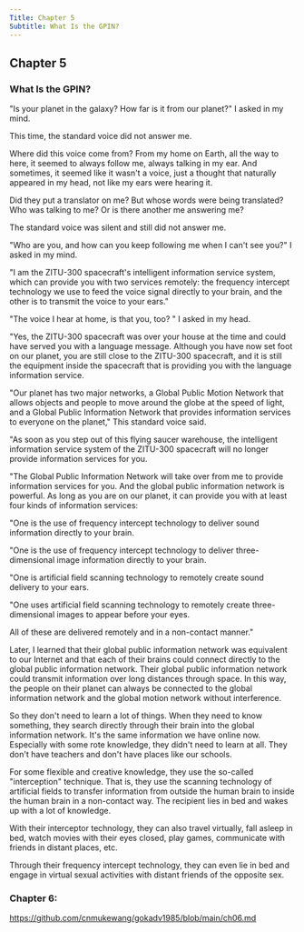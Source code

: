 ```yaml
---
Title: Chapter 5
Subtitle: What Is the GPIN?
---
```

## Chapter 5
### What Is the GPIN?

"Is your planet in the galaxy? How far is it from our planet?" I asked in my mind.

This time, the standard voice did not answer me.

Where did this voice come from? From my home on Earth, all the way to here, it seemed to always follow me, always talking in my ear. And sometimes, it seemed like it wasn't a voice, just a thought that naturally appeared in my head, not like my ears were hearing it.

Did they put a translator on me? But whose words were being translated? Who was talking to me? Or is there another me answering me?

The standard voice was silent and still did not answer me.

"Who are you, and how can you keep following me when I can't see you?" I asked in my mind.

"I am the ZITU-300 spacecraft's intelligent information service system, which can provide you with two services remotely: the frequency intercept technology we use to feed the voice signal directly to your brain, and the other is to transmit the voice to your ears."

"The voice I hear at home, is that you, too? " I asked in my head.

"Yes, the ZITU-300 spacecraft was over your house at the time and could have served you with a language message. Although you have now set foot on our planet, you are still close to the ZITU-300 spacecraft, and it is still the equipment inside the spacecraft that is providing you with the language information service.

"Our planet has two major networks, a Global Public Motion Network that allows objects and people to move around the globe at the speed of light, and a Global Public Information Network that provides information services to everyone on the planet," This standard voice said.

"As soon as you step out of this flying saucer warehouse, the intelligent information service system of the ZITU-300 spacecraft will no longer provide information services for you.

"The Global Public Information Network will take over from me to provide information services for you. And the global public information network is powerful. As long as you are on our planet, it can provide you with at least four kinds of information services:

"One is the use of frequency intercept technology to deliver sound information directly to your brain.

"One is the use of frequency intercept technology to deliver three-dimensional image information directly to your brain.

"One is artificial field scanning technology to remotely create sound delivery to your ears. 

"One uses artificial field scanning technology to remotely create three-dimensional images to appear before your eyes. 

All of these are delivered remotely and in a non-contact manner."

Later, I learned that their global public information network was equivalent to our Internet and that each of their brains could connect directly to the global public information network. Their global public information network could transmit information over long distances through space. In this way, the people on their planet can always be connected to the global information network and the global motion network without interference.

So they don't need to learn a lot of things. When they need to know something, they search directly through their brain into the global information network. It's the same information we have online now. Especially with some rote knowledge, they didn't need to learn at all. They don't have teachers and don't have places like our schools.

For some flexible and creative knowledge, they use the so-called "interception" technique. That is, they use the scanning technology of artificial fields to transfer information from outside the human brain to inside the human brain in a non-contact way. The recipient lies in bed and wakes up with a lot of knowledge.

With their interceptor technology, they can also travel virtually, fall asleep in bed, watch movies with their eyes closed, play games, communicate with friends in distant places, etc.

Through their frequency intercept technology, they can even lie in bed and engage in virtual sexual activities with distant friends of the opposite sex.

### Chapter 6:  
<https://github.com/cnmukewang/gokadv1985/blob/main/ch06.md>

